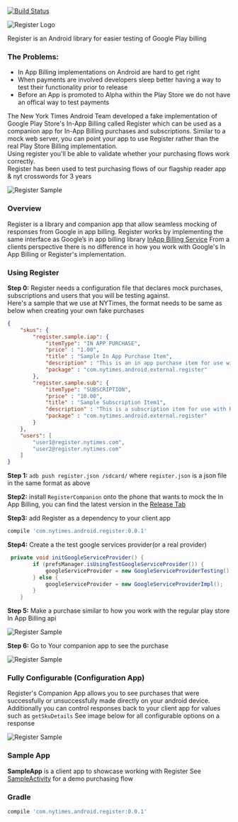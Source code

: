 [![Build Status](https://travis-ci.org/NYTimes/Register.svg?branch=master)](https://travis-ci.org/NYTimes/Register)

![Register Logo](https://github.com/nytm/register/blob/master/images/register-logo.png?raw=true)

Register is an Android library for easier testing of Google Play billing

### The Problems:

+ In App Billing implementations on Android are  hard to get right
+ When payments are involved developers sleep better having a way to test their functionality prior to release
+ Before an App is promoted to Alpha within the Play Store we do not have an offical way to test payments

The New York Times Android Team developed a fake implementation of Google Play Store's In-App Billing called Register
which can be used as a companion app for In-App Billing purchases and subscriptions.  Similar to a mock web server, 
you can point your app to use Register rather than the real Play Store Billing implementation.  
Using register you'll be able to validate whether your purchasing flows work correctly.  
Register has been used to test purchasing flows of our flagship reader app & nyt crosswords for 3 years

![Register Sample](https://github.com/nytm/register/blob/master/images/registerCompanion.png?raw=true)


### Overview

Register is a library and companion app that allow seamless mocking of responses from Google in app billing. 
Register works by implementing the same interface as Google’s in app billing library [InApp Billing Service](https://github.com/googlesamples/android-play-billing/blob/master/TrivialDrive/app/src/main/aidl/com/android/vending/billing/IInAppBillingService.aidl)
From a clients perspective there is no difference in how you work with Google's In App Billing or Register's implementation.

### Using Register

**Step 0:** Register needs a configuration file that declares mock purchases, subscriptions and users that you will be testing against.  
Here's a sample that we use at NYTimes, the format needs to be same as below when creating your own fake purchases
```json
{
	"skus": {
	    "register.sample.iap": {
			"itemType": "IN APP PURCHASE",
			"price" : "1.00",
			"title" : "Sample In App Purchase Item",
			"description" : "This is an in app purchase item for use with Register sample app",
			"package" : "com.nytimes.android.external.register"
	    },
		"register.sample.sub": {
			"itemType": "SUBSCRIPTION",
			"price" : "10.00",
			"title" : "Sample Subscription Item1",
			"description" : "This is a subscription item for use with Register sample app",
			"package" : "com.nytimes.android.external.register"
		}
	},
	"users": [
		"user1@register.nytimes.com",
		"user2@register.nytimes.com"
	]
}

```
**Step 1:** `adb push register.json /sdcard/` where `register.json` is a json file in the same format as above

**Step2:** install `RegisterCompanion` onto the phone that wants to mock the In App Billing, 
you can find the latest version in the [Release Tab](https://github.com/nytm/Register/releases)

**Step3:** add Register as a dependency to your client app 
```groovy 
compile 'com.nytimes.android.register:0.0.1'
```

**Step4:** Create a the test google services provider(or a real provider)

```java
 private void initGoogleServiceProvider() {
        if (prefsManager.isUsingTestGoogleServiceProvider()) {
            googleServiceProvider = new GoogleServiceProviderTesting();
        } else {
            googleServiceProvider = new GoogleServiceProviderImpl();
        }
    }
```

**Step 5:** Make a purchase similar to how you work with the regular play store In App Billing api

![Register Sample](https://github.com/nytm/register/blob/master/images/purchase.png?raw=true)

**Step 6:** Go to Your companion app to see the purchase 

![Register Sample](https://github.com/nytm/register/blob/master/images/purchased.png?raw=true)



### Fully Configurable (Configuration App)
Register's Companion App allows you to see purchases that were 
successfully or unsuccessfully made directly on your android device.  
Additionally you can control responses back to your client app for values such as `getSkuDetails` 
See image below for all configurable options on a response

![Register Sample](https://github.com/nytm/register/blob/master/images/registerCompanion.png?raw=true)

### Sample App

**SampleApp** is a client app to showcase working with Register 
See [SampleActivity](https://github.com/nytm/Register/blob/master/sampleApp/src/main/java/com/nytimes/android/external/register/sample/SampleActivity.java) for a demo  purchasing flow

### Gradle

```groovy
compile 'com.nytimes.android.register:0.0.1'
```
